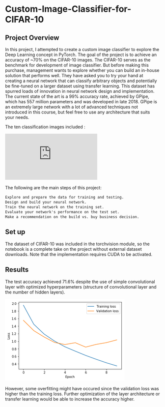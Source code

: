 # Custom-Image-Classifier-for-CIFAR-10

## Project Overview
In this project, I attempted to create a custom image classifier to explore the Deep Learning concept in PyTorch. The goal of the project is to achieve an accuracy of ~70% on the CIFAR-10 images. The CIFAR-10 serves as the benchmark for development of image classifier. 
But before making this purchase, management wants to explore whether you can build an in-house solution that performs well. They have asked you to try your hand at creating a neural network that can classify arbitrary objects and potentially be fine-tuned on a larger dataset using transfer learning. 
This dataset has spurred loads of innovation in neural network design and implementation. The current state of the art is a 99% accuracy rate, achieved by GPipe, which has 557 million parameters and was developed in late 2018. GPipe is an extremely large network with a lot of advanced techniques not introduced in this course, but feel free to use any architecture that suits your needs.

The ten classification images included :

![Example of classes in CIFAR-10](https://www.cs.toronto.edu/~kriz/cifar.html)

The following are the main steps of this project:

    Explore and prepare the data for training and testing.
    Design and build your neural network.
    Train the neural network on the training set.
    Evaluate your network's performance on the test set.
    Make a recommendation on the build vs. buy business decision.

## Set up
The dataset of CIFAR-10 was included in the torchvision module, so the notebook is a complete take on the project without external dataset downloads. Note that the implementation requires CUDA to be activated.

## Results
The test accuracy achieved 71.6% despite the use of simple convolutional layer with optimized hyperparameters (structure of convolutional layer and the number of hidden layers). 

![Example of classes in CIFAR-10](losses.png)

However, some overfitting might have occured since the validation loss was higher than the training loss. Further optimization of the layer architecture or transfer learning would be able to increase the accuracy higher.
